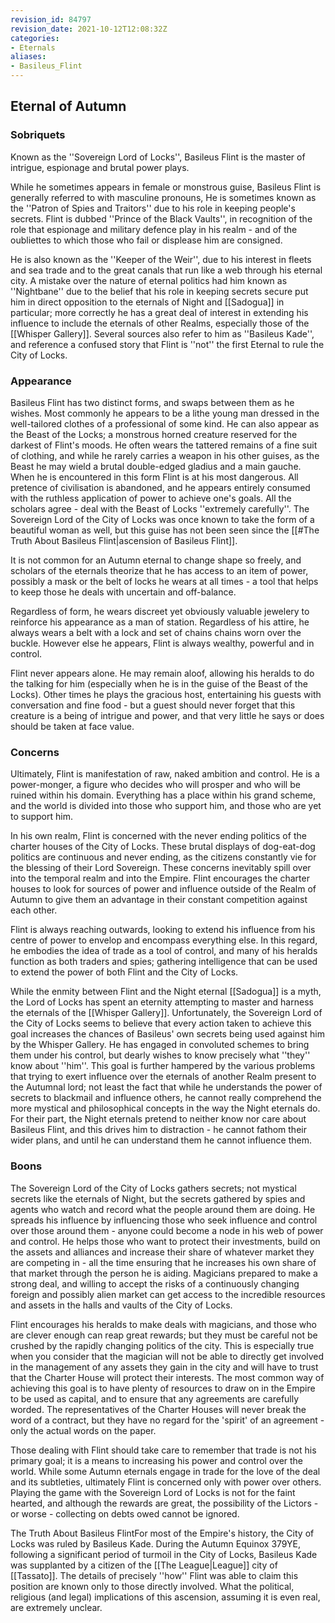 ```yaml
---
revision_id: 84797
revision_date: 2021-10-12T12:08:32Z
categories:
- Eternals
aliases:
- Basileus_Flint
---
```



## Eternal of Autumn
### Sobriquets
Known as the ''Sovereign Lord of Locks'', Basileus Flint is the master of intrigue, espionage and brutal power plays.

While he sometimes appears in female or monstrous guise, Basileus Flint is generally referred to with masculine pronouns, He is sometimes known as the ''Patron of Spies and Traitors'' due to his role in keeping people's secrets. Flint is dubbed ''Prince of the Black Vaults'', in recognition of the role that espionage and military defence play in his realm - and of the oubliettes to which those who fail or displease him are consigned. 

He is also known as the ''Keeper of the Weir'', due to his interest in fleets and sea trade and to the great canals that run like a web through his eternal city.  A mistake over the nature of eternal politics had him known as ''Nightbane'' due to the belief that his role in keeping secrets secure put him in direct opposition to the eternals of Night and [[Sadogua]] in particular; more correctly he has a great deal of interest in extending his influence to include the eternals of other Realms, especially those of the [[Whisper Gallery]]. Several sources also refer to him as ''Basileus Kade'', and reference a confused story that Flint is ''not'' the first Eternal to rule the City of Locks.

### Appearance
Basileus Flint has two distinct forms, and swaps between them as he wishes. Most commonly he appears to be a lithe young man dressed in the well-tailored clothes of a professional of some kind. He can also appear as the Beast of the Locks; a monstrous horned creature reserved for the darkest of Flint's moods. He often wears the tattered remains of a fine suit of clothing, and while he rarely carries a weapon in his other guises, as the Beast he may wield a brutal double-edged gladius and a main gauche. When he is encountered in this form Flint is at his most dangerous. All pretence of civilisation is abandoned, and he appears entirely consumed with the ruthless application of power to achieve one's goals. All the scholars agree - deal with the Beast of Locks ''extremely carefully''. The Sovereign Lord of the City of Locks was once known to take the form of a beautiful woman as well, but this guise has not been seen since the [[#The Truth About Basileus Flint|ascension of Basileus Flint]].

It is not common for an Autumn eternal to change shape so freely, and scholars of the eternals theorize that he has access to an item of power, possibly a mask or the belt of locks he wears at all times  - a tool that helps to keep those he deals with uncertain and off-balance.

Regardless of form, he wears discreet yet obviously valuable jewelery to reinforce his appearance as a man of station. Regardless of his attire, he always wears a belt with a lock and set of chains chains worn over the buckle. However else he appears, Flint is always wealthy, powerful and in control.

Flint never appears alone. He may remain aloof, allowing his heralds to do the talking for him (especially when he is in the guise of the Beast of the Locks). Other times he plays the gracious host, entertaining his guests with conversation and fine food - but a guest should never forget that this creature is a being of intrigue and power, and that very little he says or does should be taken at face value. 

### Concerns
Ultimately, Flint is manifestation of raw, naked ambition and control. He is a power-monger, a figure who decides who will prosper and who will be ruined within his domain. Everything has a place within his grand scheme, and the world is divided into those who support him, and those who are yet to support him. 

In his own realm, Flint is concerned with the never ending politics of the charter houses of the City of Locks. These brutal displays of dog-eat-dog politics are continuous and never ending, as the citizens constantly vie for the blessing of their Lord Sovereign. These concerns inevitably spill over into the temporal realm and into the Empire. Flint encourages the charter houses to look for sources of power and influence outside of the Realm of Autumn to give them an advantage in their constant competition against each other. 

Flint is always reaching outwards, looking to extend his influence from his centre of power to envelop and encompass everything else. In this regard, he embodies the idea of trade as a tool of control, and many of his heralds function as both traders and spies; gathering intelligence that can be used to extend the power of both Flint and the City of Locks.

While the enmity between Flint and the Night eternal [[Sadogua]] is a myth, the Lord of Locks has spent an eternity attempting to master and harness the eternals of the [[Whisper Gallery]]. Unfortunately, the Sovereign Lord of the City of Locks seems to believe that every action taken to achieve this goal increases the chances of Basileus' own secrets being used against him by the Whisper Gallery. He has engaged in convoluted schemes to bring them under his control, but dearly wishes to know precisely what ''they'' know about ''him''. This goal is further hampered by the various problems that trying to exert influence over the eternals of another Realm present to the Autumnal lord; not least the fact that while he understands the power of secrets to blackmail and influence others, he cannot really comprehend the more mystical and philosophical concepts in the way the Night eternals do. For their part, the Night eternals pretend to neither know nor care about Basileus Flint, and this drives him to distraction - he cannot fathom their wider plans, and until he can understand them he cannot influence them.


### Boons
The Sovereign Lord of the City of Locks gathers secrets; not mystical secrets like the eternals of Night, but the secrets gathered by spies and agents who watch and record what the people around them are doing. He spreads his influence by influencing those who seek influence and control over those around them - anyone could become a node in his web of power and control. He helps those who want to protect their investments, build on the assets and alliances and increase their share of whatever market they are competing in - all the time ensuring that he increases his own share of that market through the person he is aiding. Magicians prepared to make a strong deal, and willing to accept the risks of a continuously changing foreign and possibly alien market can get access to the incredible resources and assets in the halls and vaults of the City of Locks. 

Flint encourages his heralds to make deals with magicians, and those who are clever enough can reap great rewards; but they must be careful not be crushed by the rapidly changing politics of the city. This is especially true when you consider that the magician will not be able to directly get involved in the management of any assets they gain in the city and will have to trust that the Charter House will protect their interests.  The most common way of achieving this goal is to have plenty of resources to draw on in the Empire to be used as capital, and to ensure that any agreements are carefully worded. The representatives of the Charter Houses will never break the word of a contract, but they have no regard for the 'spirit' of an agreement - only the actual words on the paper. 

Those dealing with Flint should take care to remember that trade is not his primary goal; it is a means to increasing his power and control over the world. While some Autumn eternals engage in trade for the love of the deal and its subtleties, ultimately Flint is concerned only with power over others. Playing the game with the Sovereign Lord of Locks is not for the faint hearted, and although the rewards are great, the possibility of the Lictors - or worse - collecting on debts owed cannot be ignored. 

The Truth About Basileus FlintFor most of the Empire's history, the City of Locks was ruled by Basileus Kade. During the Autumn Equinox 379YE, following a significant period of turmoil in the City of Locks, Basileus Kade was supplanted by a citizen of the [[The League|League]] city of [[Tassato]]. The details of precisely ''how'' Flint was able to claim this position are known only to those directly involved. What the political, religious (and legal) implications of this ascension, assuming it is even real, are extremely unclear.

